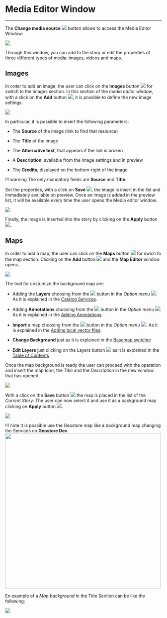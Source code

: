 # Media Editor Window
**********************

The **Change media source** <img src="../img/button/change-media2.jpg" class="ms-docbutton"/> button allows to access the Media Editor Window:

<img src="../img/media-editor-window/media-editor-window.jpg" class="ms-docimage"/>

Through this window, you can add to the story or edit the properties of three different types of media: images, videos and maps.

## Images

In order to add an image, the user can click on the **Images** button <img src="../img/button/images.jpg" class="ms-docbutton"/> for switch to the images section. In this section of the *media editor window*, with a click on the **Add** button <img src="../img/button/+++.jpg" class="ms-docbutton"/>, it is possible to define the new image settings.

<img src="../img/media-editor-window/img-settings.jpg" class="ms-docimage"/>

In particular, it is possible to insert the following parameters:

* The **Source** of the image (link to find that resource)

* The **Title** of the image

* The **Alternative text**, that appears if the link is broken

* A **Description**, available from the image settings and in preview

* The **Credits**, displayed on the bottom-right of the image

!!! warning
    The only mandatory fields are **Source** and **Title**.

Set the properties, with a click on **Save** <img src="../img/button/save-icon.jpg" class="ms-docbutton"/>, the image is insert in the list and immediately available on preview. Once an image is added in the preview list, it will be available every time the user opens the Media editor window.

<img src="../img/media-editor-window/img-preview.jpg" class="ms-docimage"/>

Finally, the image is inserted into the story by clicking on the **Apply** button <img src="../img/button/apply-button.jpg" class="ms-docbutton"/>.

## Maps

In order to add a map, the user can click on the **Maps** button <img src="../img/button/maps-button.jpg" class="ms-docbutton"/> for swich to the map section. Clicking on the **Add** button <img src="../img/button/+++.jpg" class="ms-docbutton"/> and  the **Map Editor** window opens.

<img src="../img/media-editor-window/edit-map.jpg" class="ms-docimage"/>

The tool for costumize the background map are:

* Adding the **Layers** choosing from the <img src="../img/catalog/catalog-option.jpg" class="ms-docbutton" style="max-height:20px;"/> button in the *Option menu* <img src="../img/button/burger.jpg" class="ms-docbutton"/>. As it is explained in the [Catalog Services](catalog.md).

* Adding  **Annotations** choosing from the <img src="../img/button/annotation-option.jpg" class="ms-docbutton" style="max-height:20px;"/> button in the *Option menu* <img src="../img/button/burger.jpg" class="ms-docbutton"/>. As it is explained in the [Adding Annotations](annotations.md).

* **Import** a map choosing from the <img src="../img/button/import-button.jpg" class="ms-docbutton" style="max-height:20px;"/> button in the *Option menu* <img src="../img/button/burger.jpg" class="ms-docbutton"/>. As it is explained in the [Adding local vector files](local-files.md).

* **Change Background** just as it is explained in the [Basemap switcher](basemap.md)

* **Edit Layers** just clicking on the Layers button <img src="../img/button/show-layers.jpg" class="ms-docbutton"/>  as it is explained in the [Table of Contents](toc.md)

Once the map background is ready the user can proceed with the operation and insert the map *Icon*, the *Title* and the *Description* in the new window that has opened.

<img src="../img/media-editor-window/save-map-backg.jpg" class="ms-docimage"/>

With a click on the **Save** button <img src="../img/button/save_button.jpg" class="ms-docbutton"/> the map is placed in the list of the *Current Story*. The user can now select it and use it as a background map clicking on **Apply** button <img src="../img/button/apply-button.jpg" class="ms-docbutton"/>.

<img src="../img/media-editor-window/current-story.jpg" class="ms-docimage"/>

!!! note
    It is possible use the Geostore map like a background map changing the Services on **Geostore Dev**.
    <img src="../img/media-editor-window/geostore-dev.jpg" class="ms-docimage" width="500px"/>

En example of a *Map background* in the Title Section can be like the following:

<img src="../img/media-editor-window/map-backg-ex.jpg" class="ms-docimage"/>
